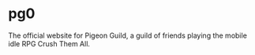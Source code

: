 # pg0
The official website for Pigeon Guild, a guild of friends playing the mobile idle RPG Crush Them All.
